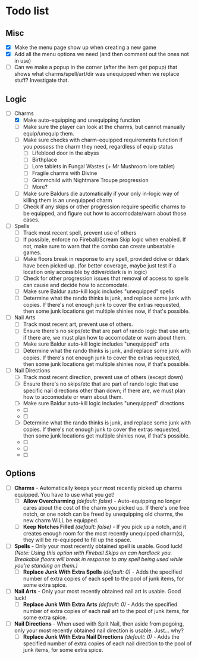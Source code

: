 # Todo list

## Misc
- [x] Make the menu page show up when creating a new game
- [x] Add all the menu options we need (and then comment out the ones not in use)
- [ ] Can we make a popup in the corner (after the item get popup) that shows what charms/spell/art/dir was unequipped when we replace stuff? Investigate that.

## Logic

- [ ] Charms
  - [x] Make auto-equipping and unequipping function
  - [ ] Make sure the player can look at the charms, but cannot manually equip/unequip them.
  - [ ] Make sure checks with charm-equipped requirements function if you *possess* the charm they need, regardless of equip status
    - [ ] Lifeblood door in the abyss
    - [ ] Birthplace
    - [ ] Lore tablets in Fungal Wastes (+ Mr Mushroom lore tablet)
    - [ ] Fragile charms with Divine
    - [ ] Grimmchild with Nightmare Troupe progression
    - [ ] More?
  - [ ] Make sure Baldurs die automatically if your only in-logic way of killing them is an unequipped charm
  - [ ] Check if any skips or other progression require specific charms to be equipped, and figure out how to accomodate/warn about those cases.
- [ ] Spells
  - [ ] Track most recent spell, prevent use of others
  - [ ] If possible, enforce no Fireball/Scream Skip logic when enabled. If not, make sure to warn that the combo can create unbeatable games.
  - [ ] Make floors break in response to any spell, provided ddive or ddark have been picked up. (for better coverage, maybe just test if a location only accessible by ddive/ddark is in logic)
  - [ ] Check for other progression issues that removal of access to spells can cause and decide how to accomodate.
  - [ ] Make sure Baldur auto-kill logic includes "unequipped" spells
  - [ ] Determine what the rando thinks is junk, and replace some junk with copies. If there's not enough junk to cover the extras requested, then some junk locations get multiple shinies now, if that's possible.
- [ ] Nail Arts
  - [ ] Track most recent art, prevent use of others.
  - [ ] Ensure there's no skips/etc that are part of rando logic that use arts; if there are, we must plan how to accomodate or warn about them.
  - [ ] Make sure Baldur auto-kill logic includes "unequipped" arts
  - [ ] Determine what the rando thinks is junk, and replace some junk with copies. If there's not enough junk to cover the extras requested, then some junk locations get multiple shinies now, if that's possible.
- [ ] Nail Directions
  - [ ] Track most recent direction, prevent use of others (except down)
  - [ ] Ensure there's no skips/etc that are part of rando logic that use specific nail directions other than down; if there are, we must plan how to accomodate or warn about them.
  - [ ] Make sure Baldur auto-kill logic includes "unequipped" directions
  - [ ] 
  - [ ] 
  - [ ] Determine what the rando thinks is junk, and replace some junk with copies. If there's not enough junk to cover the extras requested, then some junk locations get multiple shinies now, if that's possible.
  - [ ] 
  - [ ] 
  - [ ] 

## Options

- [ ] **Charms** - Automatically keeps your most recently picked up charms equipped. You have to use what you get!
  - [ ] **Allow Overcharming** *(default: false)* - Auto-equipping no longer cares about the cost of the charm you picked up. If there's one free notch, or one notch can be freed by unequipping old charms, the new charm WILL be equipped. 
  - [ ] **Keep Notches Filled** *(default: false)* - If you pick up a notch, and it creates enough room for the most recently unequipped charm(s), they will be re-equipped to fill up the space.
- [ ] **Spells** - Only your most recently obtained spell is usable. Good luck! *(Note: Using this option with Fireball Skips on can hardlock you. Breakable floors will break in response to any spell being used while you're standing on them.)*
  - [ ] **Replace Junk With Extra Spells** *(default: 0)* - Adds the specified number of extra copies of each spell to the pool of junk items, for some extra spice.
- [ ] **Nail Arts** - Only your most recently obtained nail art is usable. Good luck!
  - [ ] **Replace Junk With Extra Arts** *(default: 0)* - Adds the specified number of extra copies of each nail art to the pool of junk items, for some extra spice.
- [ ] **Nail Directions** - When used with Split Nail, then aside from pogoing, only your most recently obtained nail direction is usable. Just... why?
  - [ ] **Replace Junk With Extra Nail Directions** *(default: 0)* - Adds the specified number of extra copies of each nail direction to the pool of junk items, for some extra spice.
